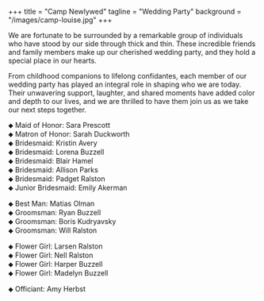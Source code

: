 +++ 
title = "Camp Newlywed" 
tagline = "Wedding Party" 
background = "/images/camp-louise.jpg"
+++

We are fortunate to be surrounded by a remarkable group of individuals who have stood by our side through thick and thin. These incredible friends and family members make up our cherished wedding party, and they hold a special place in our hearts.

From childhood companions to lifelong confidantes, each member of our wedding party has played an integral role in shaping who we are today. Their unwavering support, laughter, and shared moments have added color and depth to our lives, and we are thrilled to have them join us as we take our next steps together.

&#11045; Maid of Honor: Sara Prescott  
&#11045; Matron of Honor: Sarah Duckworth  
&#11045; Bridesmaid: Kristin Avery  
&#11045; Bridesmaid: Lorena Buzzell  
&#11045; Bridesmaid: Blair Hamel  
&#11045; Bridesmaid: Allison Parks  
&#11045; Bridesmaid: Padget Ralston  
&#11045; Junior Bridesmaid: Emily Akerman  

&#11045; Best Man: Matias Olman  
&#11045; Groomsman: Ryan Buzzell   
&#11045; Groomsman: Boris Kudryavsky   
&#11045; Groomsman: Will Ralston  

&#11045; Flower Girl: Larsen Ralston  
&#11045; Flower Girl: Nell Ralston  
&#11045; Flower Girl: Harper Buzzell  
&#11045; Flower Girl: Madelyn Buzzell  

&#11045; Officiant: Amy Herbst

